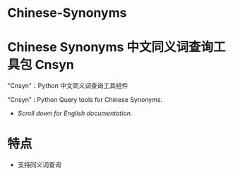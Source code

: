 # Chinese-Synonyms
Chinese Synonyms 中文同义词查询工具包
Cnsyn
========
"Cnsyn"：Python 中文同义词查询工具组件

"Cnsyn" : Python Query tools for Chinese Synonyms.

- _Scroll down for English documentation._


特点
========
* 支持同义词查询